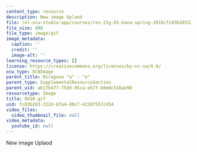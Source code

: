 ```yaml
---
content_type: resource
description: New image Uplaod
file: /ol-ocw-studio-app/courses/res-21g-01-kana-spring-2010/fc03b203322d6fa4d8c7422d7557c454_0410.gif
file_size: 408
file_type: image/gif
image_metadata:
  caption: ''
  credit: ''
  image-alt: ''
learning_resource_types: []
license: https://creativecommons.org/licenses/by-nc-sa/4.0/
ocw_type: OCWImage
parent_title: Hiragana "a" - "o"
parent_type: SupplementalResourceSection
parent_uid: ab17b477-75dd-95ca-e57f-b0e8c516ae98
resourcetype: Image
title: 0410.gif
uid: fc03b203-322d-6fa4-d8c7-422d7557c454
video_files:
  video_thumbnail_file: null
video_metadata:
  youtube_id: null
---
```

New image Uplaod